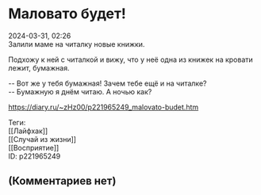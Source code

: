 Маловато будет!
===============

  
2024-03-31, 02:26  
 Залили маме на читалку новые книжки.   
   
 Подхожу к ней с читалкой и вижу, что у неё одна из книжек на кровати лежит, бумажная.   
   
 -- Вот же у тебя бумажная! Зачем тебе ещё и на читалке?   
 -- Бумажную я днём читаю. А ночью как?   
  
<https://diary.ru/~zHz00/p221965249_malovato-budet.htm>  
  
Теги:  
[[Лайфхак]]  
[[Случай из жизни]]  
[[Восприятие]]  
ID: p221965249  


(Комментариев нет)
------------------